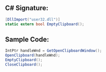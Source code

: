 
## C# Signature:
```cs
[DllImport("user32.dll")]
static extern bool EmptyClipboard();
```

## Sample Code:
```cs
IntPtr handleWnd = GetOpenClipboardWindow();
OpenClipboard(handleWnd);
EmptyClipboard();
CloseClipboard();
```
